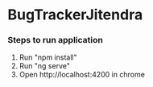 # BugTrackerJitendra

<h3> Steps to run application</h3>

1. Run "npm install"
2. Run "ng serve"
3. Open http://localhost:4200 in chrome
